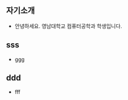 ## 자기소개
- 안녕하세요. 영남대학교 컴퓨터공학과 학생입니다.
## sss
- ggg
## ddd
- fff
<!--
**bagidle/bagidle** is a ✨ _special_ ✨ repository because its `README.md` (this file) appears on your GitHub profile.

Here are some ideas to get you started:

- 🔭 I’m currently working on ...
- 🌱 I’m currently learning ...
- 👯 I’m looking to collaborate on ...
- 🤔 I’m looking for help with ...
- 💬 Ask me about ...
- 📫 How to reach me: ...
- 😄 Pronouns: ...
- ⚡ Fun fact: ...
-->
